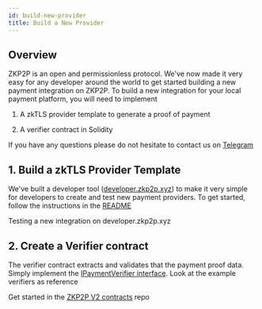 ```yaml
---
id: build-new-provider
title: Build a New Provider
---
```


## Overview

ZKP2P is an open and permissionless protocol. We've now made it very easy for any developer around the world to get started building a new payment integration on ZKP2P. To build a new integration for your local payment platform, you will need to implement

1.  A zkTLS provider template to generate a proof of payment

2.  A verifier contract in Solidity

If you have any questions please do not hesitate to contact us on [Telegram](https://t.me/zk_p2p/4710)

[](https://docs.zkp2p.xyz/developer/build-a-new-provider#id-1.-build-a-zktls-provider-template)

## 1. Build a zkTLS Provider Template

We've built a developer tool ([developer.zkp2p.xyz](https://developer.zkp2p.xyz/)) to make it very simple for developers to create and test new payment providers. To get started, follow the instructions in the [README](https://github.com/zkp2p/providers)

Testing a new integration on developer.zkp2p.xyz

[](https://docs.zkp2p.xyz/developer/build-a-new-provider#id-2.-create-a-verifier-contract)

## 2. Create a Verifier contract

The verifier contract extracts and validates that the payment proof data. Simply implement the [IPaymentVerifier interface](https://github.com/zkp2p/zkp2p-v2-contracts/blob/main/contracts/verifiers/interfaces/IPaymentVerifier.sol). Look at the example verifiers as reference

Get started in the [ZKP2P V2 contracts](https://github.com/zkp2p/zkp2p-v2-contracts) repo

[](https://docs.zkp2p.xyz/developer/integrate-zkp2p/zkp2p-offramp-integration)

